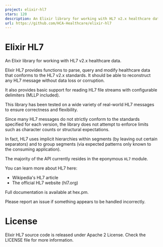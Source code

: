 ```yaml
---
project: elixir-hl7
stars: 120
description: An Elixir library for working with HL7 v2.x healthcare data 
url: https://github.com/HCA-Healthcare/elixir-hl7
---
```


Elixir HL7
==========

An Elixir library for working with HL7 v2.x healthcare data.

Elixir HL7 provides functions to parse, query and modify healthcare data that conforms to the HL7 v2.x standards. It should be able to reconstruct any HL7 message without data loss or corruption.

It also provides basic support for reading HL7 file streams with configurable delimiters (MLLP included).

This library has been tested on a wide variety of real-world HL7 messages to ensure correctness and flexibility.

Since many HL7 messages do not strictly conform to the standards specified for each version, the library does not attempt to enforce limits such as character counts or structural expectations.

In fact, HL7 uses implicit hierarchies within segments (by leaving out certain separators) and to group segments (via expected patterns only known to the consuming application).

The majority of the API currently resides in the eponymous `HL7` module.

You can learn more about HL7 here:

-   Wikipedia's HL7 article
-   The official HL7 website (hl7.org)

Full documentation is available at hex.pm.

Please report an issue if something appears to be handled incorrectly.

License
=======

Elixir HL7 source code is released under Apache 2 License. Check the LICENSE file for more information.
